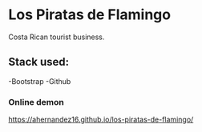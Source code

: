Los Piratas de Flamingo
=======================

Costa Rican tourist business.

Stack used:
-----------
-Bootstrap
-Github

### Online demon ###
https://ahernandez16.github.io/los-piratas-de-flamingo/